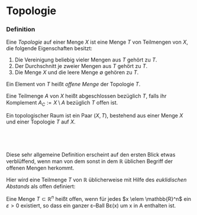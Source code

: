 # Topologie

### Definition

Eine *Topologie* auf einer Menge $X$ ist eine Menge $T$ von Teilmengen von $X$, die folgende Eigenschaften besitzt:
1. Die Vereinigung beliebig vieler Mengen aus $T$ gehört zu $T$.
2. Der Durchschnitt je zweier Mengen aus $T$ gehört zu $T$.
3. Die Menge $X$ und die leere Menge $\emptyset$ gehören zu $T$.

Ein Element von $T$ heißt *oﬀene Menge* der Topologie $T$.

Eine Teilmenge $A$ von $X$ heißt abgeschlossen bezüglich $T$, falls ihr Komplement $A_C := X \setminus A$ bezüglich $T$ oﬀen ist.

Ein topologischer Raum ist ein Paar $(X,T)$, bestehend aus einer Menge $X$ und einer Topologie $T$ auf $X$.

## &nbsp;

Diese sehr allgemeine Definition erscheint auf den ersten Blick etwas verblüffend, wenn man von dem sonst in dem $\mathbb{R}$ üblichen Begriff der offenen Mengen herkommt.

Hier wird eine Teilmenge $T$ von $\mathbb{R}$ üblicherweise mit Hilfe des *euklidischen Abstands* als offen definiert:

Eine Menge $T \subset \mathbb{R}^n$ heißt oﬀen, wenn für jedes $x \elem \mathbb{R}^n$ ein $ε > 0$ existiert, so dass ein ganzer ε–Ball Bε(x) um x in A
enthalten ist.
